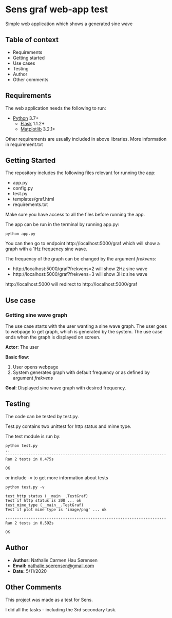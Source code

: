 # Sens graf web-app test
Simple web application which shows a generated sine wave


## Table of context
* Requirements
* Getting started
* Use cases
* Testing
* Author
* Other comments

## Requirements
The web application needs the following to run:
* [Python][Python] 3.7+
    * [Flask][Flask] 1.1.2+
    * [Matplotlib][mpl] 3.2.1+

[Python]: https://www.python.org/
[Flask]: https://flask.palletsprojects.com/en/1.1.x/
[mpl]: https://matplotlib.org/

Other requirements are usually included in above libraries.
More information in requirement.txt

## Getting Started
The repository includes the following files relevant for running the app:
* app.py 
* config.py
* test.py
* templates/graf.html
* requirements.txt

Make sure you have access to all the files before running the app.

The app can be run in the terminal by running app.py:
```
python app.py
```
You can then go to endpoint http://localhost:5000/graf
which will show a graph with a 1Hz frequency sine wave. 

The frequency of the graph can be changed by the argument _frekvens_:
* http://localhost:5000/graf?frekvens=2  will show 2Hz sine wave
* http://localhost:5000/graf?frekvens=3 will show 3Hz sine wave

http://localhost:5000 will redirect to http://localhost:5000/graf

## Use case
### Getting sine wave graph
The use case starts with the user wanting a sine wave graph.
The user goes to webpage to get graph, which is generated by the system.
The use case ends when the graph is displayed on screen. 

**Actor**: The user

**Basic flow**:
1. User opens webpage
2. System generates graph with default frequency or as defined by argument _frekvens_

**Goal**: Displayed sine wave graph with desired frequency.

## Testing
The code can be tested by test.py.

Test.py contains two unittest for http status and mime type.

The test module is run by: 
```
python test.py
..
----------------------------------------------------------------------
Ran 2 tests in 0.475s

OK

```
or include -v to get more information about tests
```
python test.py -v

test_http_status (__main__.TestGraf)
Test if http status is 200 ... ok
test_mime_type (__main__.TestGraf)
Test if plot mime type is 'image/png' ... ok

----------------------------------------------------------------------
Ran 2 tests in 0.592s

OK

```

## Author
* **Author:** Nathalie Carmen Hau Sørensen 
* **Email:** nathalie.soerensen@gmail.com
* **Date:** 5/11/2020

## Other Comments
This project was made as a test for Sens.

I did all the tasks - including the 3rd secondary task. 